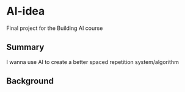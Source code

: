 # AI-idea
Final project for the Building AI course

## Summary
I wanna use AI to create a better spaced repetition system/algorithm


## Background


